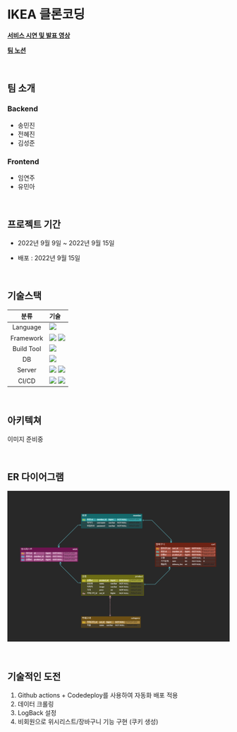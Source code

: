 # IKEA 클론코딩

**[서비스 시연 및 발표 영상]()**

**[팀 노션]()**


<br />

##  팀 소개
### Backend
- 송민진
- 전혜진
- 김성준

### Frontend
- 임연주
- 유민아

<br />

## 프로젝트 기간
- 2022년 9월 9일 ~ 2022년 9월 15일

- 배포 : 2022년 9월 15일

<br />

## 기술스택
|분류|기술|
| :-: |:- |
|Language|<img src="https://img.shields.io/badge/JAVA-007396?style=for-the-badge&logo=java&logoColor=white">|
|Framework|<img src="https://img.shields.io/badge/Spring-6DB33F?style=for-the-badge&logo=Spring&logoColor=white"> <img src="https://img.shields.io/badge/Springboot-6DB33F?style=for-the-badge&logo=Springboot&logoColor=white">|
|Build Tool|<img src="https://img.shields.io/badge/gradle-02303A?style=for-the-badge&logo=gradle&logoColor=white">|
|DB|<img src="https://img.shields.io/badge/mysql-4479A1?style=for-the-badge&logo=mysql&logoColor=white">|
|Server|<img src="https://img.shields.io/badge/aws-232F3E?style=for-the-badge&logo=AmazonAWS&logoColor=white"> <img src="https://img.shields.io/badge/Amazon S3-569A31?style=for-the-badge&logo=Amazon S3&logoColor=white">|
|CI/CD|<img src="https://img.shields.io/badge/GitHub Actions-2088FF?style=for-the-badge&logo=GitHub Actions&logoColor=white"> <img src="https://img.shields.io/badge/codedeploy-6DB33F?style=for-the-badge&logo=codedeploy&logoColor=white">|


<br />

## 아키텍쳐
이미지 준비중

<br />

##  ER 다이어그램
![img.png](img.png)



<br />

## 기술적인 도전

1. Github actions + Codedeploy를 사용하여 자동화 배포 적용
2. 데이터 크롤링
3. LogBack 설정
4. 비회원으로 위시리스트/장바구니 기능 구현 (쿠키 생성)
   <br />
